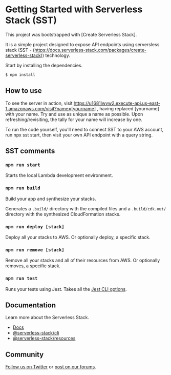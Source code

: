 # Getting Started with Serverless Stack (SST)

This project was bootstrapped with [Create Serverless Stack].

It is a simple project designed to expose API endpoints using serversless stack (SST - (https://docs.serverless-stack.com/packages/create-serverless-stack)) technology.

Start by installing the dependencies.

```bash
$ npm install
```

## How to use

To see the server in action, visit https://u1681lwyw2.execute-api.us-east-1.amazonaws.com/visit?name=[yourname] , having replaced [yourname] with your name. Try and use as unique a name as possible. Upon refreshing/revisiting, the tally for your name will increase by one.

To run the code yourself, you'll need to connect SST to your AWS account, run npx sst start, then visit your own API endpoint with a query string.

## SST comments

### `npm run start`

Starts the local Lambda development environment.

### `npm run build`

Build your app and synthesize your stacks.

Generates a `.build/` directory with the compiled files and a `.build/cdk.out/` directory with the synthesized CloudFormation stacks.

### `npm run deploy [stack]`

Deploy all your stacks to AWS. Or optionally deploy, a specific stack.

### `npm run remove [stack]`

Remove all your stacks and all of their resources from AWS. Or optionally removes, a specific stack.

### `npm run test`

Runs your tests using Jest. Takes all the [Jest CLI options](https://jestjs.io/docs/en/cli).

## Documentation

Learn more about the Serverless Stack.
- [Docs](https://docs.serverless-stack.com)
- [@serverless-stack/cli](https://docs.serverless-stack.com/packages/cli)
- [@serverless-stack/resources](https://docs.serverless-stack.com/packages/resources)

## Community

[Follow us on Twitter](https://twitter.com/ServerlessStack) or [post on our forums](https://discourse.serverless-stack.com).
